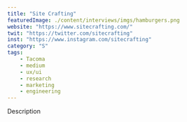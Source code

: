 ```yaml
---
title: "Site Crafting"
featuredImage: ./content/interviews/imgs/hamburgers.png
website: "https://www.sitecrafting.com/"
twit: "https://twitter.com/sitecrafting"
inst: "https://www.instagram.com/sitecrafting"
category: "S"
tags:
    - Tacoma
    - medium
    - ux/ui
    - research
    - marketing
    - engineering
---
```


Description
